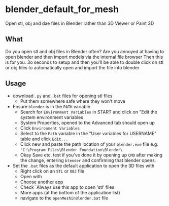 # blender_default_for_mesh
Open stl, obj and dae files in Blender rather than 3D Viewer or Paint 3D

## What
Do you open stl and obj files in Blender often?
Are you annoyed at having to open blender and then import models via the internal file browser
Then this is for you.
3o seconds to setup and then you'll be able to double click on stl or obj files to automatically open and import the file into blender

## Usage
- download `.py` and `.bat` files for opening stl files
    - Put them somewhere safe where they won't move
- Ensure `blender` is in the `PATH` variable
    - Search for `Environment Variables` in START and click on "Edit the system environment variables
    - System Properties, opened to the Advanced tab should open up
    - Click `Environment Variables`
    - Select to the `Path` variable in the "User variables for USERNAME" table and click `Edit...`
    - Click new and paste the path location of your `blender.exe` file e.g. `"C:\Program Files\Blender Foundation\Blender\`
    - Okay Save etc. test if you've done it by opening up `CMD` after making the change, entering `blender` and confirming that blender opens.
- Set the `.bat` files as the default application to open the 3D files with
    - Right click on an `STL` or `OBJ` file
    - Open with
    - Choose another app
    - Check `Always use this app to open 'stl' files
    - More apps (at the bottom of the application list)
    - navigate to the `openMeshinBlender.bat` file
